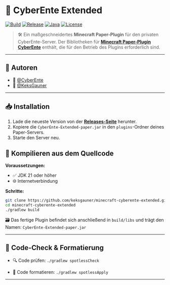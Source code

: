# 🦆 CyberEnte Extended

[![Build](https://img.shields.io/github/actions/workflow/status/keksgauner/minecraft-cyberente-extended/build.yml?branch=master&label=Build&style=for-the-badge)](https://github.com/keksgauner/minecraft-cyberente-extended/actions)
[![Release](https://img.shields.io/github/v/release/keksgauner/minecraft-cyberente-extended?label=Release&style=for-the-badge)](https://github.com/keksgauner/minecraft-cyberente/releases)
[![Java](https://img.shields.io/badge/Java-21+-orange?style=for-the-badge&logo=openjdk)](https://jdk.java.net/21/)
[![License](https://img.shields.io/github/license/keksgauner/minecraft-cyberente-extended?style=for-the-badge)](https://github.com/keksgauner/minecraft-cyberente-extended/blob/main/LICENSE)

> 🛠️ Ein maßgeschneidertes **Minecraft Paper-Plugin** für den privaten CyberEnte-Server. Der Bibliotheken für **[Minecraft Paper-Plugin CyberEnte](https://github.com/keksgauner/minecraft-cyberente)** enthält, die für den Betrieb des Plugins erforderlich sind.

---

## 👥 Autoren

- 🐤 [@CyberEnte](https://www.github.com/cyberente)
- 🍪 [@KeksGauner](https://www.github.com/keksgauner)

---

## 📥 Installation

1. Lade die neueste Version von der [**Releases-Seite**](https://github.com/keksgauner/minecraft-cyberente-extended/releases) herunter.
2. Kopiere die `CyberEnte-Extended-paper.jar` in den `plugins`-Ordner deines Paper-Servers.
4. Starte den Server neu.

## 🧪 Kompilieren aus dem Quellcode

**Voraussetzungen:**

- ✅ JDK 21 oder höher
- 🌐 Internetverbindung

**Schritte:**

```bash
git clone https://github.com/keksgauner/minecraft-cyberente-extended.git
cd minecraft-cyberente-extended
./gradlew build
```

🗃️ Das fertige Plugin befindet sich anschließend in `build/libs` und trägt den Namen:
`CyberEnte-Extended-paper.jar`

---

## 🧹 Code-Check & Formatierung

- 🔍 Code prüfen:
  `./gradlew spotlessCheck`

- 🎨 Code formatieren:
  `./gradlew spotlessApply`

---
